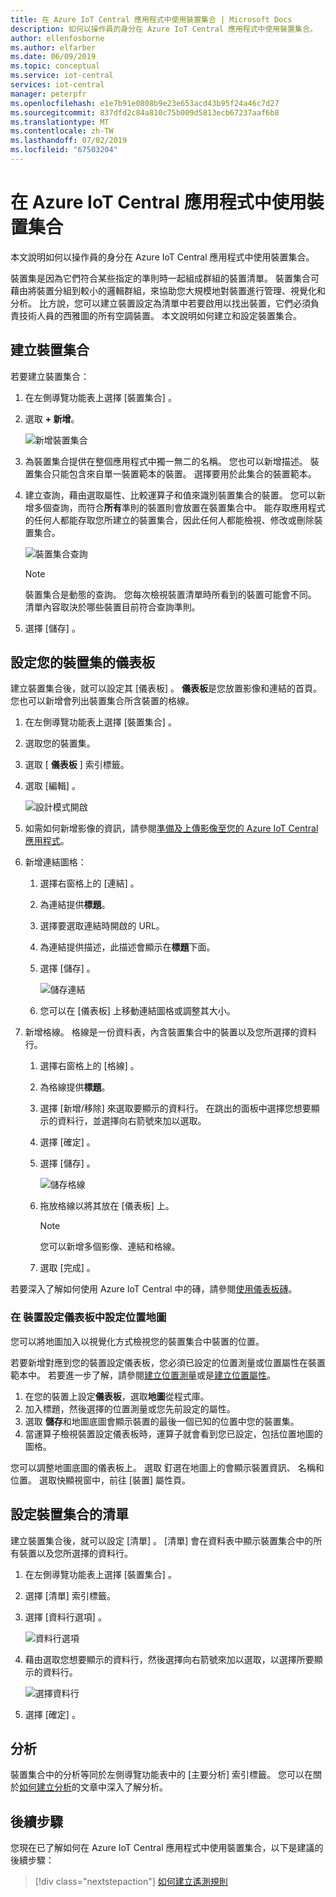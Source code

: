 ```yaml
---
title: 在 Azure IoT Central 應用程式中使用裝置集合 | Microsoft Docs
description: 如何以操作員的身分在 Azure IoT Central 應用程式中使用裝置集合。
author: ellenfosborne
ms.author: elfarber
ms.date: 06/09/2019
ms.topic: conceptual
ms.service: iot-central
services: iot-central
manager: peterpfr
ms.openlocfilehash: e1e7b91e0808b9e23e653acd43b95f24a46c7d27
ms.sourcegitcommit: 837dfd2c84a810c75b009d5813ecb67237aaf6b8
ms.translationtype: MT
ms.contentlocale: zh-TW
ms.lasthandoff: 07/02/2019
ms.locfileid: "67503204"
---
```

# <a name="use-device-sets-in-your-azure-iot-central-application"></a>在 Azure IoT Central 應用程式中使用裝置集合

本文說明如何以操作員的身分在 Azure IoT Central 應用程式中使用裝置集合。

裝置集是因為它們符合某些指定的準則時一起組成群組的裝置清單。 裝置集合可藉由將裝置分組到較小的邏輯群組，來協助您大規模地對裝置進行管理、視覺化和分析。 比方說，您可以建立裝置設定為清單中若要啟用以找出裝置，它們必須負責技術人員的西雅圖的所有空調裝置。 本文說明如何建立和設定裝置集合。

## <a name="create-a-device-set"></a>建立裝置集合

若要建立裝置集合：

1. 在左側導覽功能表上選擇 [裝置集合]  。

1. 選取  **+ 新增**。

    ![新增裝置集合](media/howto-use-device-sets/image1.png)

1. 為裝置集合提供在整個應用程式中獨一無二的名稱。 您也可以新增描述。 裝置集合只能包含來自單一裝置範本的裝置。 選擇要用於此集合的裝置範本。

1. 建立查詢，藉由選取屬性、比較運算子和值來識別裝置集合的裝置。 您可以新增多個查詢，而符合**所有**準則的裝置則會放置在裝置集合中。 能存取應用程式的任何人都能存取您所建立的裝置集合，因此任何人都能檢視、修改或刪除裝置集合。

    ![裝置集合查詢](media/howto-use-device-sets/image2.png)

    > [!NOTE]
    > 裝置集合是動態的查詢。 您每次檢視裝置清單時所看到的裝置可能會不同。 清單內容取決於哪些裝置目前符合查詢準則。

1. 選擇 [儲存]  。

## <a name="configure-the-dashboard-for-your-device-set"></a>設定您的裝置集的儀表板

建立裝置集合後，就可以設定其 [儀表板]  。 **儀表板**是您放置影像和連結的首頁。 您也可以新增會列出裝置集合所含裝置的格線。

1. 在左側導覽功能表上選擇 [裝置集合]  。

1. 選取您的裝置集。

1. 選取 [ **儀表板** ] 索引標籤。

1. 選取 [編輯]  。

    ![設計模式開啟](media/howto-use-device-sets/image3.png)

1. 如需如何新增影像的資訊，請參閱[準備及上傳影像至您的 Azure IoT Central 應用程式](howto-prepare-images.md)。

1. 新增連結圖格：
    1. 選擇右窗格上的 [連結]  。
    1. 為連結提供**標題**。
    1. 選擇要選取連結時開啟的 URL。
    1. 為連結提供描述，此描述會顯示在**標題**下面。
    1. 選擇 [儲存]  。

        ![儲存連結](media/howto-use-device-sets/image7.png)

    1. 您可以在 [儀表板]  上移動連結圖格或調整其大小。

1. 新增格線。 格線是一份資料表，內含裝置集合中的裝置以及您所選擇的資料行。
    1. 選擇右窗格上的 [格線]  。
    1. 為格線提供**標題**。
    1. 選擇 [新增/移除]  來選取要顯示的資料行。 在跳出的面板中選擇您想要顯示的資料行，並選擇向右箭號來加以選取。
    1. 選擇 [確定]  。
    1. 選擇 [儲存]  。

        ![儲存格線](media/howto-use-device-sets/image9.png)

    1. 拖放格線以將其放在 [儀表板]  上。

        > [!NOTE]
        > 您可以新增多個影像、連結和格線。
  
    1. 選取 [完成]  。

若要深入了解如何使用 Azure IoT Central 中的磚，請參閱[使用儀表板磚](howto-use-tiles.md)。

### <a name="configure-a-location-map-in-your-device-sets-dashboard"></a>在 裝置設定儀表板中設定位置地圖

您可以將地圖加入以視覺化方式檢視您的裝置集合中裝置的位置。

若要新增對應到您的裝置設定儀表板，您必須已設定的位置測量或位置屬性在裝置範本中。 若要進一步了解，請參閱[建立位置測量](howto-set-up-template.md)或是[建立位置屬性](howto-set-up-template.md)。

1. 在您的裝置上設定**儀表板**，選取**地圖**從程式庫。
2. 加入標題，然後選擇的位置測量或您先前設定的屬性。
3. 選取 **儲存**和地圖底圖會顯示裝置的最後一個已知的位置中您的裝置集。
4. 當運算子檢視裝置設定儀表板時，運算子就會看到您已設定，包括位置地圖的圖格。

您可以調整地圖底圖的儀表板上。 選取 釘選在地圖上的會顯示裝置資訊、 名稱和位置。 選取快顯視窗中，前往 [裝置] 屬性頁。

## <a name="configure-the-list-for-your-device-set"></a>設定裝置集合的清單

建立裝置集合後，就可以設定 [清單]  。 [清單]  會在資料表中顯示裝置集合中的所有裝置以及您所選擇的資料行。

1. 在左側導覽功能表上選擇 [裝置集合]  。

1. 選擇 [清單]  索引標籤。

1. 選擇 [資料行選項]  。

    ![資料行選項](media/howto-use-device-sets/image11.png)

1. 藉由選取您想要顯示的資料行，然後選擇向右箭號來加以選取，以選擇所要顯示的資料行。

    ![選擇資料行](media/howto-use-device-sets/image12.png)

1. 選擇 [確定]  。

## <a name="analytics"></a>分析

裝置集合中的分析等同於左側導覽功能表中的 [主要分析] 索引標籤。 您可以在關於[如何建立分析](howto-use-device-sets.md)的文章中深入了解分析。

## <a name="next-steps"></a>後續步驟

您現在已了解如何在 Azure IoT Central 應用程式中使用裝置集合，以下是建議的後續步驟：

> [!div class="nextstepaction"]
> [如何建立遙測規則](howto-create-telemetry-rules.md)
